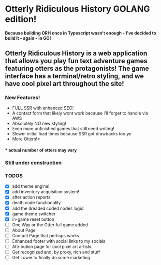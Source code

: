 # Otterly Ridiculous History GOLANG edition!

#### Because building ORH once in Typescript wasn't enough - I've decided to build it - again - in GO!

## Otterly Ridiculous History is a web application that allows you play fun text adventure games featuring otters as the protagonists! The game interface has a terminal/retro styling, and we have cool pixel art throughout the site!

### New Features! 
- FULL SSR with enhanced SEO!
- A contact form that likely wont work because I'll forget to handle via AWS
- Absolutely NO new styling!
- Even more unfinished games that still need writing!
- Slower initial load times because SSR got drawbacks too yo
- More Otters!*

#### * actual number of otters may vary

### Still under construction
### TODOS
- [x] add theme engine!
- [x] add inventory acquisition system!
- [x] after action reports
- [x] death node functionality
- [x] add the dreaded coded nodes logic!
- [x] game theme switcher
- [x] in-game reset button
- [ ] One Way or the Otter full game added 
- [ ] About Page
- [ ] Contact Page that perhaps works
- [ ] Enhanced footer with social links to my socials
- [ ] Attribution page for cool pixel art artists
- [ ] Get recognized and, by proxy, rich and stuff
- [ ] Get Lowie to finally do some marketing
